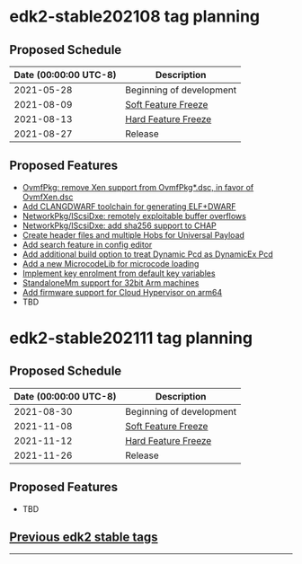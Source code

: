 # edk2-stable202108 tag planning

## Proposed Schedule

| Date (00:00:00 UTC-8)| Description                              |
| ---------------------| ---------------------------------------- |
| 2021-05-28           | Beginning of development                 |
| 2021-08-09           | [Soft Feature Freeze](SoftFeatureFreeze) |
| 2021-08-13           | [Hard Feature Freeze](HardFeatureFreeze) |
| 2021-08-27           | Release                                  |

## Proposed Features
* [OvmfPkg: remove Xen support from OvmfPkg*.dsc, in favor of OvmfXen.dsc](https://bugzilla.tianocore.org/show_bug.cgi?id=2122)
* [Add CLANGDWARF toolchain for generating ELF+DWARF](https://bugzilla.tianocore.org/show_bug.cgi?id=3431)
* [NetworkPkg/IScsiDxe: remotely exploitable buffer overflows](https://bugzilla.tianocore.org/show_bug.cgi?id=3356)
* [NetworkPkg/IScsiDxe: add sha256 support to CHAP](https://bugzilla.tianocore.org/show_bug.cgi?id=3355)
* [Create header files and multiple Hobs for Universal Payload](https://bugzilla.tianocore.org/show_bug.cgi?id=3447)
* [Add search feature in config editor](https://bugzilla.tianocore.org/show_bug.cgi?id=3482)
* [Add additional build option to treat Dynamic Pcd as DynamicEx Pcd](https://bugzilla.tianocore.org/show_bug.cgi?id=1688)
* [Add a new MicrocodeLib for microcode loading](https://bugzilla.tianocore.org/show_bug.cgi?id=3303)
* [Implement key enrolment from default key variables](https://bugzilla.tianocore.org/show_bug.cgi?id=3481)
* [StandaloneMm support for 32bit Arm machines](https://bugzilla.tianocore.org/show_bug.cgi?id=3381)
* [Add firmware support for Cloud Hypervisor on arm64](https://bugzilla.tianocore.org/show_bug.cgi?id=3393)
* TBD

# edk2-stable202111 tag planning

## Proposed Schedule

| Date (00:00:00 UTC-8)| Description                              |
| ---------------------| ---------------------------------------- |
| 2021-08-30           | Beginning of development                 |
| 2021-11-08           | [Soft Feature Freeze](SoftFeatureFreeze) |
| 2021-11-12           | [Hard Feature Freeze](HardFeatureFreeze) |
| 2021-11-26           | Release                                  |

## Proposed Features
* TBD

## [Previous edk2 stable tags](https://github.com/tianocore/edk2/tags)

---
